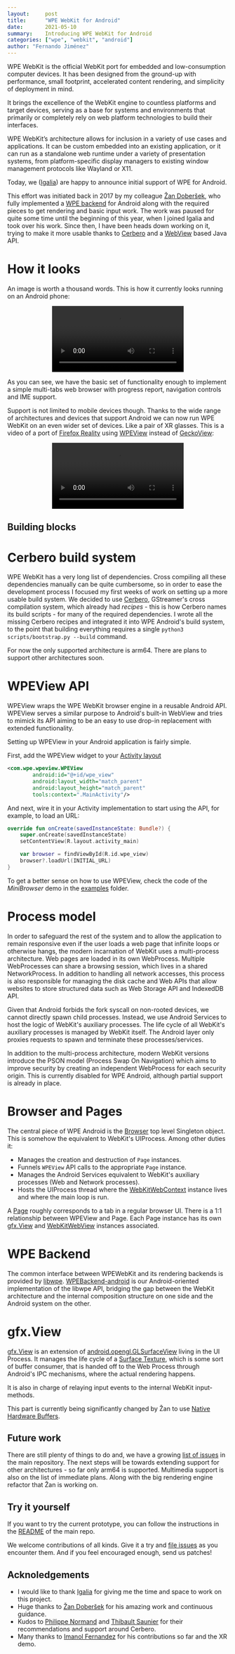 ```yaml
---
layout:     post
title:      "WPE WebKit for Android"
date:       2021-05-10
summary:    Introducing WPE WebKit for Android
categories: ["wpe", "webkit", "android"]
author: "Fernando Jiménez"
---
```


WPE WebKit is the official WebKit port for embedded and low-consumption computer devices. It has been designed from the ground-up with performance, small footprint, accelerated content rendering, and simplicity of deployment in mind.

It brings the excellence of the WebKit engine to countless platforms and target devices, serving as a base for systems and environments that primarily or completely rely on web platform technologies to build their interfaces.

WPE WebKit’s architecture allows for inclusion in a variety of use cases and applications. It can be custom embedded into an existing application, or it can run as a standalone web runtime under a variety of presentation systems, from platform-specific display managers to existing window management protocols like Wayland or X11.

Today, we ([Igalia](https://igalia.com)) are happy to announce initial support of WPE for Android.

This effort was initiated back in 2017 by my colleague [Žan Doberšek](https://www.igalia.com/igalian/zdobersek), who fully implemented a [WPE backend](https://github.com/Igalia/WPEBackend-android) for Android along with the required pieces to get rendering and basic input work. The work was paused for quite some time until the beginning of this year, when I joined Igalia and took over his work. Since then, I have been heads down working on it, trying to make it more usable thanks to [Cerbero](https://github.com/Igalia/cerbero/tree/wpe-android) and a [WebView](https://developer.android.com/reference/android/webkit/WebView) based Java API.

# How it looks

An image is worth a thousand words. This is how it currently looks running on an Android phone:

<div style="text-align:center;">
    <video controls src="/content/videos/2021/05/wpeandroid_may.mp4"></video>
</div>

As you can see, we have the basic set of functionality enough to implement a simple multi-tabs web browser with progress report, navigation controls and IME support.

Support is not limited to mobile devices though. Thanks to the wide range of architectures and devices that support Android
we can now run WPE WebKit on an even wider set of devices. Like a pair of XR glasses. This is a video of a port of
[Firefox Reality](https://mixedreality.mozilla.org/firefox-reality/) using [WPEView](https://github.com/Igalia/wpe-android#wpeview-api)
instead of [GeckoView](https://mozilla.github.io/geckoview/):

<div style="text-align:center;">
    <video controls src="/content/videos/2021/05/wpeandroid_fxa.mp4"></video>
</div>


## Building blocks

# Cerbero build system

WPE WebKit has a very long list of dependencies. Cross compiling all these dependencies manually can be quite cumbersome,
so in order to ease the development process I focused my first weeks of work on setting up a more usable build system.
We decided to use [Cerbero](https://github.com/Igalia/cerbero/tree/wpe-android), GStreamer's cross compilation system,
which already had *recipes* - this is how Cerbero
names its build scripts - for many of the required dependencies. I wrote all the missing Cerbero recipes and integrated it
into WPE Android's build system, to the point that building everything requires a single `python3 scripts/bootstrap.py --build`
command.

For now the only supported architecture is arm64. There are plans to support other architectures soon.

# WPEView API

WPEView wraps the WPE WebKit browser engine in a reusable Android API.
WPEView serves a similar purpose to Android's built-in WebView and tries to mimick
its API aiming to be an easy to use drop-in replacement with extended functionality.

Setting up WPEView in your Android application is fairly simple.

First, add the WPEView widget to your [Activity layout](https://developer.android.com/training/basics/firstapp/building-ui)

```xml
<com.wpe.wpeview.WPEView
        android:id="@+id/wpe_view"
        android:layout_width="match_parent"
        android:layout_height="match_parent"
        tools:context=".MainActivity"/>
```

And next, wire it in your Activity implementation to start using the API, for example, to load an URL:

```kotlin
override fun onCreate(savedInstanceState: Bundle?) {
    super.onCreate(savedInstanceState)
    setContentView(R.layout.activity_main)

    var browser = findViewById(R.id.wpe_view)
    browser?.loadUrl(INITIAL_URL)
}
```

To get a better sense on how to use WPEView, check the code of the *MiniBrowser* demo in the
[examples](https://github.com/Igalia/wpe-android/tree/main/examples/minibrowser) folder.

# Process model

In order to safeguard the rest of the system and to allow the application to remain responsive even if
the user loads a web page that infinite loops or otherwise hangs,
the modern incarnation of WebKit uses a multi-process architecture.
Web pages are loaded in its own WebProcess.
Multiple WebProcesses can share a browsing session, which lives in a shared NetworkProcess.
In addition to handling all network accesses, this process is
also responsible for managing the disk cache and Web APIs that allow websites to store
structured data such as Web Storage API and IndexedDB API.

Given that Android forbids the fork syscall on non-rooted devices, we cannot directly spawn child processes.
Instead, we use Android Services to host the logic of WebKit's auxiliary processes.
The life cycle of all WebKit's auxiliary processes is managed by WebKit itself.
The Android layer only proxies requests to spawn and terminate these processes/services.

In addition to the multi-process architecture, modern WebKit versions introduce the PSON model
(Process Swap On Navigation) which aims to improve security by creating an independent WebProcess
for each security origin. This is currently disabled for WPE Android, although partial support is already in place.

# Browser and Pages

The central piece of WPE Android is the [Browser](https://github.com/Igalia/wpe-android/blob/main/wpe/src/main/java/com/wpe/wpe/Browser.java)
top level Singleton object. This is somehow the equivalent
to WebKit's UIProcess. Among other duties it:
* Manages the creation and destruction of `Page` instances.
* Funnels `WPEView` API calls to the appropriate `Page` instance.
* Manages the Android Services equivalent to WebKit's auxiliary processes (Web and Network processes).
* Hosts the UIProcess thread where the [WebKitWebContext](https://wpewebkit.org/reference/wpewebkit/2.23.90/WebKitWebContext.html)
instance lives and where the main loop is run.

A [Page](https://github.com/Igalia/wpe-android/blob/main/wpe/src/main/java/com/wpe/wpe/Page.java)
roughly corresponds to a tab in a regular browser UI.
There is a 1:1 relationship between WPEView and Page.
Each Page instance has its own [gfx.View](https://github.com/Igalia/wpe-android/blob/main/wpe/src/main/java/com/wpe/wpe/gfx/View.java)
and [WebKitWebView](https://wpewebkit.org/reference/wpewebkit/2.23.90/WebKitWebView.html) instances associated.

# WPE Backend

The common interface between WPEWebKit and its rendering backends is provided by [libwpe](https://github.com/WebPlatformForEmbedded/libwpe).
[WPEBackend-android](https://github.com/Igalia/WPEBackend-android) is our Android-oriented implementation of the libwpe API, bridging the gap between the WebKit architecture and
the internal composition structure on one side and the Android system on the other.

# gfx.View

[gfx.View](https://github.com/Igalia/wpe-android/blob/main/wpe/src/main/java/com/wpe/wpe/gfx/View.java)
is an extension of [android.opengl.GLSurfaceView](https://developer.android.com/reference/android/opengl/GLSurfaceView?hl=en) living
in the UI Process. It manages the life cycle of a [Surface Texture](https://developer.android.com/reference/android/graphics/SurfaceTexture),
which is some sort of buffer consumer, that is handed off to the Web Process
through Android's IPC mechanisms, where the actual rendering happens.

It is also in charge of relaying input events to the internal WebKit input-methods.

This part is currently being significantly changed by Žan to use
[Native Hardware Buffers](https://developer.android.com/ndk/reference/group/a-hardware-buffer).

## Future work

There are still plenty of things to do and, we have a growing [list of issues](https://github.com/Igalia/wpe-android/issues) in the main repository.
The next steps will be towards extending support for other architectures - so far only arm64 is supported.
Multimedia support is also on the list of immediate plans. Along with the big rendering engine refactor that
Žan is working on.

## Try it yourself

If you want to try the current prototype, you can follow the instructions in the
[README](https://github.com/Igalia/wpe-android/blob/main/README.md#setting-up-your-environment)
of the main repo.

We welcome contributions of all kinds. Give it a try and [file issues](https://github.com/Igalia/wpe-android/issues/new) as you encounter them.
And if you feel encouraged enough, send us patches!

## Acknoledgements

* I would like to thank [Igalia](https://igalia.com) for giving me the time and space to work on this project.
* Huge thanks to [Žan Doberšek](https://www.igalia.com/igalian/zdobersek) for his amazing work and continuous guidance.
* Kudos to [Philippe Normand](https://www.igalia.com/igalian/pnormand) and [Thibault Saunier](https://www.igalia.com/igalian/tsaunier) for their recommendations and support around Cerbero.
* Many thanks to [Imanol Fernandez](https://www.igalia.com/igalian/ifernandez) for his contributions so far and the XR demo.


